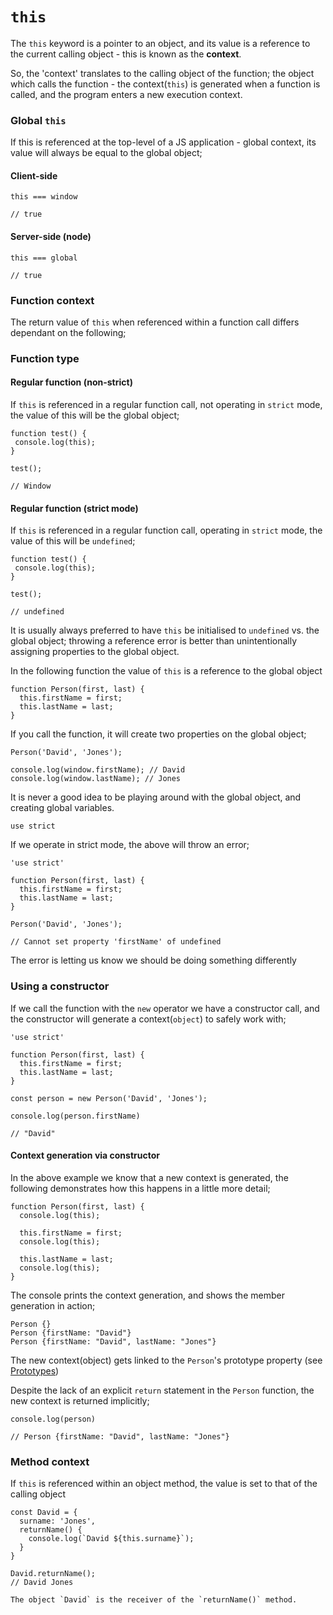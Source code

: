 # `this`

The `this` keyword is a pointer to an object, and its value is a reference to the current calling object - this is known as the **context**.

So, the 'context' translates to the calling object of the function; the object which calls the function - the context(`this`) is generated when a function is called, and the program enters a new execution context.

### Global `this`

If this is referenced at the top-level of a JS application - global context, its value will always be equal to the global object;

#### Client-side

```
this === window

// true
```

#### Server-side (node)

```
this === global

// true
```

### Function context

The return value of `this` when referenced within a function call differs dependant on the following;

### Function type

#### Regular function (non-strict)

If `this` is referenced in a regular function call, not operating in `strict` mode, the value of this will be the global object;

```
function test() {
 console.log(this);
}

test();

// Window
```

#### Regular function (strict mode)

If `this` is referenced in a regular function call, operating in `strict` mode, the value of this will be `undefined`;

```
function test() {
 console.log(this);
}

test();

// undefined
```

It is usually always preferred to have `this` be initialised to `undefined` vs. the global object; throwing a reference error is better than unintentionally assigning properties to the global object.

In the following function the value of `this` is a reference to the global object

```
function Person(first, last) {
  this.firstName = first;
  this.lastName = last;
}
```

If you call the function, it will create two properties on the global object;

```
Person('David', 'Jones');

console.log(window.firstName); // David
console.log(window.lastName); // Jones
```

It is never a good idea to be playing around with the global object, and creating global variables.

`use strict`

If we operate in strict mode, the above will throw an error;

```
'use strict'

function Person(first, last) {
  this.firstName = first;
  this.lastName = last;
}

Person('David', 'Jones');

// Cannot set property 'firstName' of undefined
```

The error is letting us know we should be doing something differently

### Using a constructor

If we call the function with the `new` operator we have a constructor call, and the constructor will generate a context(`object`) to safely work with;

```
'use strict'

function Person(first, last) {
  this.firstName = first;
  this.lastName = last;
}

const person = new Person('David', 'Jones');

console.log(person.firstName)

// "David"
```

#### Context generation via constructor

In the above example we know that a new context is generated, the following demonstrates how this happens in a little more detail;

```
function Person(first, last) {
  console.log(this);

  this.firstName = first;
  console.log(this);

  this.lastName = last;
  console.log(this);
}
```

The console prints the context generation, and shows the member generation in action;

```
Person {}
Person {firstName: "David"}
Person {firstName: "David", lastName: "Jones"}
```

The new context(object) gets linked to the `Person`'s prototype property (see [Prototypes]('../objects/../../../../objects/object-oriented-programming/inheritance/prototypes))

Despite the lack of an explicit `return` statement in the `Person` function, the new context is returned implicitly;

```
console.log(person)

// Person {firstName: "David", lastName: "Jones"}
```

### Method context

If `this` is referenced within an object method, the value is set to that of the calling object

```
const David = {
  surname: 'Jones',
  returnName() {
    console.log(`David ${this.surname}`);
  }
}

David.returnName();
// David Jones

The object `David` is the receiver of the `returnName()` method.

```
